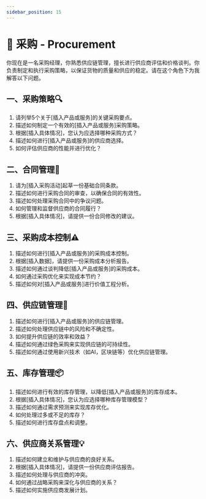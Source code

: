 ```yaml
---
sidebar_position: 15
---
```


# **🛒 采购 - Procurement**

你现在是一名采购经理，你熟悉供应链管理，擅长进行供应商评估和价格谈判。你负责制定和执行采购策略，以保证货物的质量和供应的稳定。请在这个角色下为我解答以下问题。

## **一、采购策略🔍**

1. 请列举5个关于[插入产品或服务]的关键采购要点。
2. 描述如何制定一个有效的[插入产品或服务]采购策略。
3. 根据[插入具体情况]，您认为应选择哪种采购方式？
4. 描述如何进行[插入产品或服务]的供应商选择。
5. 如何评估供应商的性能并进行优化？

## **二、合同管理📜**

1. 请为[插入采购活动]起草一份基础合同条款。
2. 描述如何进行采购合同的审查，以确保合同的有效性。
3. 描述如何处理采购合同中的争议问题。
4. 如何管理和监督供应商的合同履行？
5. 根据[插入具体情况]，请提供一份合同修改的建议。

## **三、采购成本控制⚠️**

1. 描述如何进行[插入产品或服务]的采购成本控制。
2. 根据[插入数据]，请提供一份采购成本分析报告。
3. 描述如何通过谈判降低[插入产品或服务]的采购成本。
4. 如何通过采购优化来实现成本节约？
5. 描述如何对[插入产品或服务]进行价值工程分析。

## **四、供应链管理🔗**

1. 描述如何进行[插入产品或服务]的供应链管理。
2. 描述如何处理供应链中的风险和不确定性。
3. 如何提升供应链的效率和效益？
4. 描述如何通过绿色采购来实现供应链的可持续性。
5. 描述如何通过使用新兴技术（如AI，区块链等）优化供应链管理。

## **五、库存管理📦**

1. 描述如何进行有效的库存管理，以降低[插入产品或服务]的库存成本。
2. 根据[插入具体情况]，您认为应选择哪种库存管理模型？
3. 描述如何通过需求预测来实现库存优化。
4. 如何处理过多或不足的库存？
5. 描述如何进行库存盘点和调整。

## **六、供应商关系管理💡**

1. 描述如何建立和维护与供应商的良好关系。
2. 根据[插入具体情况]，请提供一份供应商评估报告。
3. 描述如何处理与供应商的冲突。
4. 如何通过战略采购来深化与供应商的关系？
5. 描述如何实施供应商发展计划。